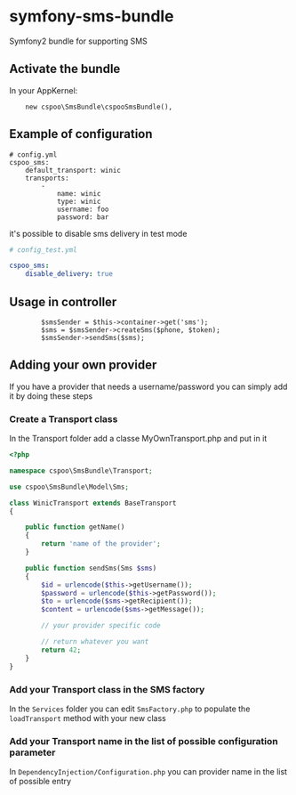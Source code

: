 symfony-sms-bundle
==================

Symfony2 bundle for supporting SMS

## Activate the bundle

In your AppKernel:
```
    new cspoo\SmsBundle\cspooSmsBundle(),

```

## Example of configuration

```
# config.yml
cspoo_sms:
    default_transport: winic
    transports:
        -
            name: winic
            type: winic
            username: foo
            password: bar

```

it's possible to disable sms delivery in test mode

```yaml
# config_test.yml

cspoo_sms:
    disable_delivery: true
```

## Usage in controller


```
        $smsSender = $this->container->get('sms');
        $sms = $smsSender->createSms($phone, $token);
        $smsSender->sendSms($sms);

```

## Adding your own provider

If you have a provider that needs a username/password
you can simply add it by doing these steps

### Create a Transport class

In the Transport folder add a classe MyOwnTransport.php and put in it


```php
<?php

namespace cspoo\SmsBundle\Transport;

use cspoo\SmsBundle\Model\Sms;

class WinicTransport extends BaseTransport
{

    public function getName()
    {
        return 'name of the provider';
    }

    public function sendSms(Sms $sms)
    {
        $id = urlencode($this->getUsername());
        $password = urlencode($this->getPassword());
        $to = urlencode($sms->getRecipient());
        $content = urlencode($sms->getMessage());

        // your provider specific code

        // return whatever you want
        return 42;
    }
}

```

### Add your Transport class in the SMS factory

In the `Services` folder you can edit `SmsFactory.php` to populate the `loadTransport` method with your new class

### Add your Transport name in the list of possible configuration parameter

In `DependencyInjection/Configuration.php` you can provider name in the list of possible entry
